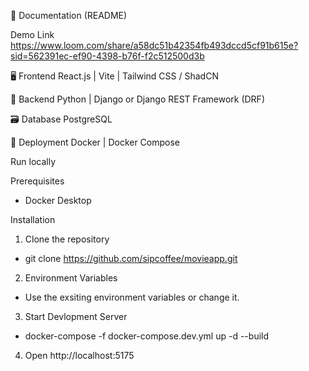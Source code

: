 📄 Documentation (README)

Demo Link https://www.loom.com/share/a58dc51b42354fb493dccd5cf91b615e?sid=562391ec-ef90-4398-b76f-f2c512500d3b

🖥️ Frontend
React.js |
Vite |
Tailwind CSS / ShadCN 

🧠 Backend
Python |
Django or Django REST Framework (DRF)

🗃️ Database
PostgreSQL

🐳 Deployment
Docker |
Docker Compose 

Run locally

Prerequisites
- Docker Desktop

Installation
  1. Clone the repository
  - git clone https://github.com/sipcoffee/movieapp.git

  2. Environment Variables
  - Use the exsiting environment variables or change it.

  3. Start Devlopment Server
  - docker-compose -f docker-compose.dev.yml up -d --build

  4. Open http://localhost:5175
